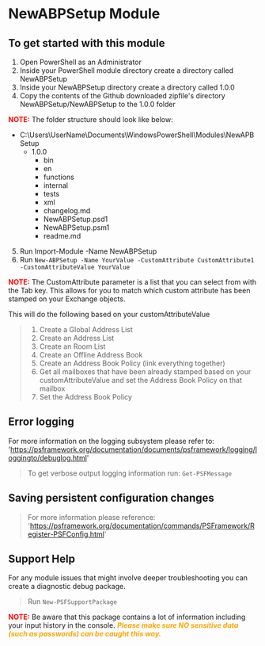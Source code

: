 ﻿# NewABPSetup Module

## To get started with this module

1. Open PowerShell as an Administrator
2. Inside your PowerShell module directory create a directory called NewABPSetup
3. Inside your NewABPSetup directory create a directory called 1.0.0
4. Copy the contents of the Github downloaded zipfile's directory NewABPSetup/NewABPSetup to the 1.0.0 folder

<b><span style="color:red">NOTE:</b></span> The folder structure should look like below:

* C:\Users\UserName\Documents\WindowsPowerShell\Modules\NewAPBSetup
  *   1.0.0
      *   bin
      *   en
      *   functions
      *   internal
      *   tests
      *   xml
      *   changelog.md
      *   NewABPSetup.psd1
      *   NewABPSetup.psm1
      *   readme.md 

5. Run Import-Module -Name NewABPSetup
6. Run `New-ABPSetup -Name YourValue -CustomAttribute CustomAttribute1 -CustomAttributeValue YourValue`

<b><span style="color:red">NOTE:</b></span> The CustomAttribute parameter is a list that you can select from with the Tab key. This allows for you to match which custom attribute has been stamped on your Exchange objects.

This will do the following based on your customAttributeValue

> 1. Create a Global Address List
> 2. Create an Address List
> 3. Create an Room List
> 4. Create an Offline Address Book
> 5. Create an Address Book Policy (link everything together)
> 6. Get all mailboxes that have been already stamped based on your customAttributeValue and set the Address Book Policy on that mailbox
> 7. Set the Address Book Policy

## Error logging

For more information on the logging subsystem please refer to: 'https://psframework.org/documentation/documents/psframework/logging/loggingto/debuglog.html'

> To get verbose output logging information run: `Get-PSFMessage`

## Saving persistent configuration changes

> For more information please reference: 'https://psframework.org/documentation/commands/PSFramework/Register-PSFConfig.html'

## Support Help

For any module issues that might involve deeper troubleshooting you can create a diagnostic debug package.
> Run `New-PSFSupportPackage`

<b><span style="color:red">NOTE:</b></span> Be aware that this package contains a lot of information including your input history in the console.
<b><i><span style="color:orange">Please make sure NO sensitive data (such as passwords) can be caught this way.</b></i></span>
